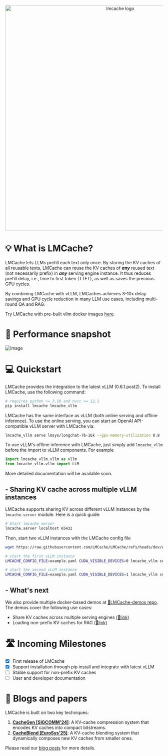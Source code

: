 <div align="center">
<img src="https://github.com/user-attachments/assets/a0809748-3cb1-4732-9c5a-acfa90cc72d1" width="720" alt="lmcache logo">
</a>
</div>


# 💡 What is LMCache?
LMCache lets LLMs prefill each text only once. By storing the KV caches of all reusable texts, LMCache can reuse the KV caches of **_any_** reused text (not necessarily prefix) in **_any_** serving engine instance. It thus reduces prefill delay, i.e., time to first token (TTFT), as well as saves the precious GPU cycles. 

By combining LMCache with vLLM, LMCaches achieves 3-10x delay savings and GPU cycle reduction in many LLM use cases, including multi-round QA and RAG.

Try LMCache with pre-built vllm docker images [here](https://github.com/LMCache/demo).

# 🚀 Performance snapshot
![image](https://github.com/user-attachments/assets/7db9510f-0104-4fb3-9976-8ad5d7fafe26)



# 💻 Quickstart

LMCache provides the integration to the latest vLLM (0.6.1.post2). To install LMCache, use the following command:
```bash
# requires python >= 3.10 and nvcc >= 12.1
pip install lmcache lmcache_vllm
```

LMCache has the same interface as vLLM (both online serving and offline inference).
To use the online serving, you can start an OpenAI API-compatible vLLM server with LMCache via:
```bash
lmcache_vllm serve lmsys/longchat-7b-16k --gpu-memory-utilization 0.8
```

To use vLLM's offline inference with LMCache, just simply add `lmcache_vllm` before the import to vLLM components. For example
```python
import lmcache_vllm.vllm as vllm
from lmcache_vllm.vllm import LLM 
```

More detailed documentation will be available soon.

## - Sharing KV cache across multiple vLLM instances

LMCache supports sharing KV across different vLLM instances by the `lmcache.server` module. Here is a quick guide:

```bash
# Start lmcache server
lmcache.server localhost 65432
```

Then, start two vLLM instances with the LMCache config file
```bash
wget https://raw.githubusercontent.com/LMCache/LMCache/refs/heads/dev/examples/example.yaml

# start the first vLLM instance
LMCACHE_CONFIG_FILE=example.yaml CUDA_VISIBLE_DEVICES=0 lmcache_vllm serve lmsys/longchat-7b-16k --gpu-memory-utilization 0.8 --port 8000

# start the second vLLM instance
LMCACHE_CONFIG_FILE=example.yaml CUDA_VISIBLE_DEVICES=1 lmcache_vllm serve lmsys/longchat-7b-16k --gpu-memory-utilization 0.8 --port 8001
```


## - What's next
We also provide multiple docker-based demos at [🔗LMCache-demos repo](https://github.com/LMCache/demo). The demos cover the following use cases:
- Share KV caches across multiple serving engines [(🔗link)](https://github.com/LMCache/demo/tree/master/demo2-multi-node-sharing)
- Loading non-prefix KV caches for RAG [(🔗link)](https://github.com/LMCache/demo/tree/master/demo3-KV-blending)

# 🛣️ Incoming Milestones

- [x] First release of LMCache 
- [x] Support installation through pip install and integrate with latest vLLM
- [ ] Stable support for non-prefix KV caches
- [ ] User and developer documentation

# 📖 Blogs and papers
LMCache is built on two key techniques:
1. [**CacheGen [SIGCOMM'24]**](https://arxiv.org/abs/2310.07240): A KV-cache compression system that encodes KV caches into compact bitstreams.
2. [**CacheBlend [EuroSys'25]**](https://arxiv.org/abs/2405.16444): A KV-cache blending system that dynamically composes new KV caches from smaller ones.

Please read our [blog posts](https://lmcache.github.io) for more details.


